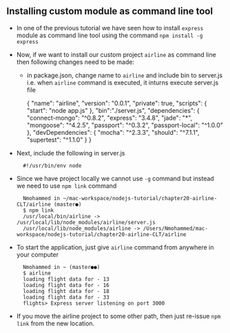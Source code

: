 ## Installing custom module as command line tool

- In one of the previous tutorial we have seen how to install `express` module as command line tool using the command `npm install -g express`

- Now, if we want to install our custom project `airline` as command line then following changes need to be made:
    - in package.json, change name to `airline` and include bin to server.js i.e. when `airline` command is executed, it inturns execute server.js file

        {
          "name": "airline",
          "version": "0.0.1",
          "private": true,
          "scripts": {
            "start": "node app.js"
          },
          "bin":"./server.js",
          "dependencies": {
            "connect-mongo": "^0.8.2",
            "express": "3.4.8",
            "jade": "*",
            "mongoose": "^4.2.5",
            "passport": "^0.3.2",
            "passport-local": "^1.0.0"
          },
          "devDependencies": {
            "mocha": "^2.3.3",
            "should": "^7.1.1",
            "supertest": "^1.1.0"
          }
        }

- Next, include the following in server.js
        
        #!/usr/bin/env node

- Since we have project locally we cannot use `-g` command but instead we need to use `npm link` command

        Nmohammed in ~/mac-workspace/nodejs-tutorial/chapter20-airline-CLT/airline (master●)
        $ npm link
        /usr/local/bin/airline -> /usr/local/lib/node_modules/airline/server.js
        /usr/local/lib/node_modules/airline -> /Users/Nmohammed/mac-workspace/nodejs-tutorial/chapter20-airline-CLT/airline

- To start the application, just give `airline` command from anywhere in your computer

        Nmohammed in ~ (master●●)
        $ airline
        loading flight data for - 13
        loading flight data for - 16
        loading flight data for - 18
        loading flight data for - 33
        flights> Express server listening on port 3000

- If you move the airline project to some other path, then just re-issue `npm link` from the new location.

